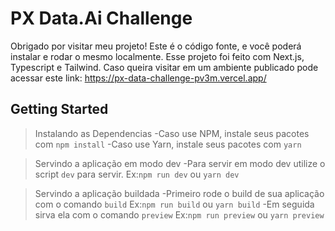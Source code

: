 # PX Data.Ai Challenge

  Obrigado por visitar meu projeto! Este é o código fonte, e você poderá instalar e rodar o mesmo localmente.
  Esse projeto foi feito com Next.js, Typescript e Tailwind.
  Caso queira visitar em um ambiente publicado pode acessar este link: https://px-data-challenge-pv3m.vercel.app/ 

  ## Getting Started
   >Instalando as Dependencias
   -Caso use NPM, instale seus pacotes com `npm install`
   -Caso use Yarn, instale seus pacotes com `yarn`

   >Servindo a aplicação em modo dev
   -Para servir em modo dev utilize o script `dev` para servir. Ex:`npm run dev` ou `yarn dev`

   >Servindo a aplicação buildada
   -Primeiro rode o build de sua aplicação com o comando `build` Ex:`npm run build` ou `yarn build`
   -Em seguida sirva ela com o comando `preview` Ex:`npm run preview` ou `yarn preview`